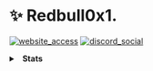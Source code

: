 # ✨ Redbull0x1.

[![website_access](https://img.shields.io/badge/Website-vulnware.com-orange)](https://vulnware.com)
[![discord_social](https://img.shields.io/badge/Discord-Redbul81%230001-5765f0)](https:/support.blindy.app)

<details>
  <summary>&nbsp; <b>Stats</b></summary>
  &nbsp; 
  <details>
    <summary> &nbsp; &nbsp; &nbsp; <b>GitHub Stats</b></summary>
      <img src="https://github-readme-stats.vercel.app/api?username=redbuls81&count_private=true&hide_border=true&show_icons=true&include_all_commits=true&bg_color=0d1117&title_color=df761c&text_color=FFFFFF&icon_color=df761c">
    <img src="https://github-readme-stats.vercel.app/api/top-langs/?username=redbuls81&layout=compact&theme=nord&hide_border=true&bg_color=0d1117&border_radius=6&title_color=df761c">
  </details>

  <details>
    <summary> &nbsp; &nbsp; &nbsp; <b>Discord Presence</b></summary>
    <img src="https://lanyard-profile-readme.vercel.app/api/434360980563165227?bg=0d1117">
  </details>
  
 </details>
  
